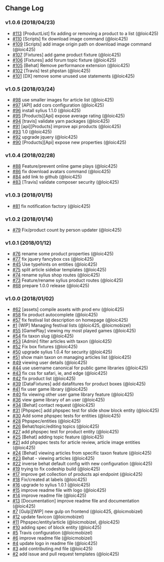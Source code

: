 ## Change Log

### v1.0.6 (2018/04/23)
- [#113](https://github.com/jedisjeux/jedisjeux/pull/113) [ProductList] fix adding or removing a product to a list (@loic425)
- [#110](https://github.com/jedisjeux/jedisjeux/pull/110) [Scripts] fix download image command (@loic425)
- [#109](https://github.com/jedisjeux/jedisjeux/pull/109) [Scripts] add image origin path on download image command (@loic425)
- [#107](https://github.com/jedisjeux/jedisjeux/pull/107) [Fixtures] add game product fixture (@loic425)
- [#106](https://github.com/jedisjeux/jedisjeux/pull/106) [Fixtures] add forum topic fixture (@loic425)
- [#105](https://github.com/jedisjeux/jedisjeux/pull/105) [Behat] Remove performance extension (@loic425)
- [#102](https://github.com/jedisjeux/jedisjeux/pull/102) [Travis] test phpstan (@loic425)
- [#101](https://github.com/jedisjeux/jedisjeux/pull/101) [DX] remove some unused use statements (@loic425)


### v1.0.5 (2018/03/24)
- [#98](https://github.com/Jedisjeux/Jedisjeux/pull/98) use smaller images for article list (@loic425)
- [#97](https://github.com/Jedisjeux/Jedisjeux/pull/97) [API] add cors configuration (@loic425)
- [#96](https://github.com/Jedisjeux/Jedisjeux/pull/96) install sylius 1.1.0 (@loic425)
- [#95](https://github.com/Jedisjeux/Jedisjeux/pull/95) [Products][Api] expose average rating (@loic425)
- [#94](https://github.com/Jedisjeux/Jedisjeux/pull/94) [travis] validate yarn packages (@loic425)
- [#91](https://github.com/Jedisjeux/Jedisjeux/pull/91) [api][Products] improve api products (@loic425)
- [#93](https://github.com/Jedisjeux/Jedisjeux/pull/93) 1.0 (@loic425)
- [#92](https://github.com/Jedisjeux/Jedisjeux/pull/92) upgrade jquery (@loic425)
- [#90](https://github.com/Jedisjeux/Jedisjeux/pull/90) [Products][Api] expose new properties (@loic425)

### v1.0.4 (2018/02/28)
- [#88](https://github.com/jedisjeux/jedisjeux/pull/88) Feature/prevent online game plays (@loic425)
- [#86](https://github.com/jedisjeux/jedisjeux/pull/86) fix download avatars command (@loic425)
- [#84](https://github.com/jedisjeux/jedisjeux/pull/84) add link to github (@loic425)
- [#83](https://github.com/jedisjeux/jedisjeux/pull/83) [Travis] validate composer security (@loic425)

### v1.0.3 (2018/01/15)
- [#81](https://github.com/Jedisjeux/Jedisjeux/pull/81) fix notification factory (@loic425)

### v1.0.2 (2018/01/14)
- [#79](https://github.com/Jedisjeux/Jedisjeux/pull/79) Fix/product count by person updater (@loic425)

### v1.0.1 (2018/01/12)
- [#76](https://github.com/Jedisjeux/Jedisjeux/pull/76) rename some product properties (@loic425)
- [#77](https://github.com/Jedisjeux/Jedisjeux/pull/77) fix jquery fancybox css (@loic425)
- [#45](https://github.com/Jedisjeux/Jedisjeux/pull/45) Use typehints on entities (@loic425)
- [#75](https://github.com/Jedisjeux/Jedisjeux/pull/75) split article sidebar templates (@loic425)
- [#74](https://github.com/Jedisjeux/Jedisjeux/pull/74) rename sylius shop routes (@loic425)
- [#73](https://github.com/Jedisjeux/Jedisjeux/pull/73) Feature/rename sylius product routes (@loic425)
- [#68](https://github.com/Jedisjeux/Jedisjeux/pull/68) prepare 1.0.0 release (@loic425)

### v1.0.0 (2018/01/02)
- [#62](https://github.com/jedisjeux/jedisjeux/pull/62) [assets] compile assets with prod env (@loic425)
- [#58](https://github.com/jedisjeux/jedisjeux/pull/58) fix product autocomplete (@loic425)
- [#57](https://github.com/jedisjeux/jedisjeux/pull/57) fix festival list description on homepage (@loic425)
- [#1](https://github.com/jedisjeux/jedisjeux/pull/1) [WIP] Managing festival lists (@loic425, @loicmobizel)
- [#55](https://github.com/jedisjeux/jedisjeux/pull/55) [GamePlay] viewing my most played games (@loic425)
- [#54](https://github.com/jedisjeux/jedisjeux/pull/54) fix taxon slug (@loic425)
- [#53](https://github.com/jedisjeux/jedisjeux/pull/53) [Admin] filter articles with taxon (@loic425)
- [#52](https://github.com/jedisjeux/jedisjeux/pull/52) Fix box fixtures (@loic425)
- [#50](https://github.com/jedisjeux/jedisjeux/pull/50) upgrade sylius 1.0.4 for security (@loic425)
- [#51](https://github.com/jedisjeux/jedisjeux/pull/51) show main taxon on managing articles list (@loic425)
- [#49](https://github.com/jedisjeux/jedisjeux/pull/49) viewing user details (@loic425)
- [#44](https://github.com/jedisjeux/jedisjeux/pull/44) use username canonical for public game libraries (@loic425)
- [#43](https://github.com/jedisjeux/jedisjeux/pull/43) fix css for safari, ie, and edge (@loic425)
- [#42](https://github.com/jedisjeux/jedisjeux/pull/42) fix product list (@loic425)
- [#39](https://github.com/jedisjeux/jedisjeux/pull/39) [DataFixtures] add datafitures for product boxes (@loic425)
- [#41](https://github.com/jedisjeux/jedisjeux/pull/41) fix user game library (@loic425)
- [#40](https://github.com/jedisjeux/jedisjeux/pull/40) fix viewing other user game library feature (@loic425)
- [#36](https://github.com/jedisjeux/jedisjeux/pull/36) view game library of an user (@loic425)
- [#34](https://github.com/jedisjeux/jedisjeux/pull/34) [Behat] contact request (@loic425)
- [#31](https://github.com/jedisjeux/jedisjeux/pull/31) [Phpspec] add phpspec test for slide show block entity (@loic425)
- [#30](https://github.com/jedisjeux/jedisjeux/pull/30) Add some phpspec tests for entities (@loic425)
- [#28](https://github.com/jedisjeux/jedisjeux/pull/28) Phpspec/entities (@loic425)
- [#26](https://github.com/jedisjeux/jedisjeux/pull/26) Behat/topic/editing topics (@loic425)
- [#27](https://github.com/jedisjeux/jedisjeux/pull/27) add phpspec test for product entity (@loic425)
- [#25](https://github.com/jedisjeux/jedisjeux/pull/25) [Behat] adding topic feature (@loic425)
- [#21](https://github.com/jedisjeux/jedisjeux/pull/21) add phpspec tests for article review, article image entities (@loic425)
- [#24](https://github.com/jedisjeux/jedisjeux/pull/24) [Behat] viewing articles from specific taxon feature (@loic425)
- [#23](https://github.com/jedisjeux/jedisjeux/pull/23) Behat - viewing articles (@loic425)
- [#22](https://github.com/jedisjeux/jedisjeux/pull/22) inverse behat default config with new configuration (@loic425)
- [#19](https://github.com/jedisjeux/jedisjeux/pull/19) trying to fix codeship build (@loic425)
- [#17](https://github.com/jedisjeux/jedisjeux/pull/17) improve get collection of products api endpoint (@loic425)
- [#18](https://github.com/jedisjeux/jedisjeux/pull/18) Fix/created at labels (@loic425)
- [#16](https://github.com/jedisjeux/jedisjeux/pull/16) upgrade to sylius 1.0.1 (@loic425)
- [#15](https://github.com/jedisjeux/jedisjeux/pull/15) improve readme file with logo (@loic425)
- [#14](https://github.com/jedisjeux/jedisjeux/pull/14) improve readme file (@loic425)
- [#13](https://github.com/jedisjeux/jedisjeux/pull/13) [Documentation] improve readme file and documentation (@loic425)
- [#7](https://github.com/jedisjeux/jedisjeux/pull/7) [Gulp][WIP] new gulp on frontend (@loic425, @loicmobizel)
- [#12](https://github.com/jedisjeux/jedisjeux/pull/12) update favicon (@loicmobizel)
- [#11](https://github.com/jedisjeux/jedisjeux/pull/11) Phpspec/entity/article (@loicmobizel, @loic425)
- [#10](https://github.com/jedisjeux/jedisjeux/pull/10) adding spec of block entity (@loic425)
- [#5](https://github.com/jedisjeux/jedisjeux/pull/5) Travis configuration (@loicmobizel)
- [#6](https://github.com/jedisjeux/jedisjeux/pull/6) improve readme file (@loicmobizel)
- [#4](https://github.com/jedisjeux/jedisjeux/pull/4) update logo in readme file (@loic425)
- [#3](https://github.com/jedisjeux/jedisjeux/pull/3) add contributing.md file (@loic425)
- [#2](https://github.com/jedisjeux/jedisjeux/pull/2) add issue and pull request templates (@loic425)